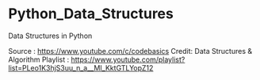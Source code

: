 # Python_Data_Structures
Data Structures in Python

Source : https://www.youtube.com/c/codebasics
Credit:  Data Structures & Algorithm Playlist : https://www.youtube.com/playlist?list=PLeo1K3hjS3uu_n_a__MI_KktGTLYopZ12
